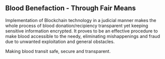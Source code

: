 ## Blood Benefaction - Through Fair Means

Implementation of Blockchain technology in a judicial manner makes the whole process of blood donation/recipiency transparent yet keeping sensitive information encrypted. It proves to be an effective procedure to make blood accessible to the needy, eliminating mishappenings and fraud due to unwanted exploitation and general obstacles.

Making blood transit safe, secure and transparent.
